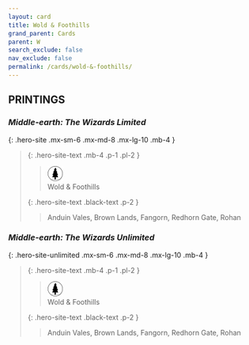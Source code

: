 ```yaml
---
layout: card
title: Wold & Foothills
grand_parent: Cards
parent: W
search_exclude: false
nav_exclude: false
permalink: /cards/wold-&-foothills/
---
```


## PRINTINGS


### _Middle-earth: The Wizards Limited_

{: .hero-site .mx-sm-6 .mx-md-8 .mx-lg-10 .mb-4 }
> {: .hero-site-text .mb-4 .p-1 .pl-2 }
> > <div class="card-mp"><img src="/assets/images/wilderness.svg"></div>
> > <div class="character-card-name">Wold & Foothills</div>
>
> {: .hero-site-text .black-text .p-2 }
> > Anduin Vales, Brown Lands, Fangorn, Redhorn Gate, Rohan
> 

### _Middle-earth: The Wizards Unlimited_

{: .hero-site-unlimited .mx-sm-6 .mx-md-8 .mx-lg-10 .mb-4 }
> {: .hero-site-text .mb-4 .p-1 .pl-2 }
> > <div class="card-mp"><img src="/assets/images/wilderness.svg"></div>
> > <div class="character-card-name">Wold & Foothills</div>
>
> {: .hero-site-text .black-text .p-2 }
> > Anduin Vales, Brown Lands, Fangorn, Redhorn Gate, Rohan
> 
